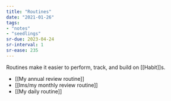 ```yaml
---
title: "Routines"
date: "2021-01-26"
tags:
- "notes"
- "seedlings"
sr-due: 2023-04-24
sr-interval: 1
sr-ease: 235
---
```


Routines make it easier to perform, track, and build on [[Habit]]s. 

- [[My annual review routine]]
- [[lms/my monthly review routine]]
- [[My daily routine]]